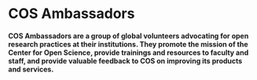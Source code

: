 # COS Ambassadors
#### COS Ambassadors are a group of global volunteers advocating for open research practices at their institutions. They promote the mission of the Center for Open Science, provide trainings and resources to faculty and staff, and provide valuable feedback to COS on improving its products and services. 
